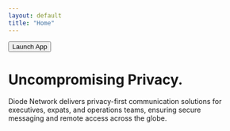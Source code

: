 ```yaml
---
layout: default
title: "Home"
---
```



<!-- MAIN SECTION -->
<div class="hero-section">
  <button class="launch-app-btn">Launch App</button>
  <h1 class="hero-heading">Uncompromising Privacy.</h1>
  <p class="hero-subtext">
  Diode Network delivers privacy-first communication solutions for  <br/> executives, expats, and operations teams, ensuring secure  <br/>messaging and remote access across the globe.
  </p>
</div>

<div id="app"></div>
<!-- {% include_relative network_map.md %}

<!-- {% include_relative current_epoch.md %}

{% include_relative technology.md %} -->